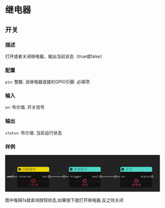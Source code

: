 继电器
======
## 开关

### 描述

打开或者关闭继电器，输出当前状态（true或false）

### 配置

`pin`: 整数. 该继电器连接的GPIO引脚. 必填项

### 输入

`on`: 布尔值. 开关信号

### 输出

`status`: 布尔值. 当前运行状态

### 样例

![](./pic/button_relay.zh-CN.jpg)

图中每隔1s就查询按钮状态,如果按下就打开继电器,反之则关闭